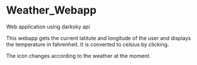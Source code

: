 # Weather_Webapp
Web application using darksky api

This webapp gets the current latitute and longitude of the user and displays the temperature in fahrenheit. 
It is converted to celsius by clicking.

The icon changes according to the weather at the moment.

